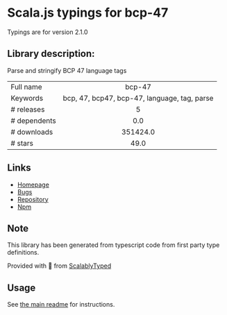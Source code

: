 
# Scala.js typings for bcp-47

Typings are for version 2.1.0

## Library description:
Parse and stringify BCP 47 language tags

|                    |                 |
| ------------------ | :-------------: |
| Full name          | bcp-47 |
| Keywords           | bcp, 47, bcp47, bcp-47, language, tag, parse |
| # releases         | 5 |
| # dependents       | 0.0 |
| # downloads        | 351424.0 |
| # stars            | 49.0 |

## Links
- [Homepage](https://github.com/wooorm/bcp-47#readme)
- [Bugs](https://github.com/wooorm/bcp-47/issues)
- [Repository](https://github.com/wooorm/bcp-47)
- [Npm](https://www.npmjs.com/package/bcp-47)
    


## Note
This library has been generated from typescript code from first party type definitions.

Provided with :purple_heart: from [ScalablyTyped](https://github.com/oyvindberg/ScalablyTyped)

## Usage
See [the main readme](../../readme.md) for instructions.


